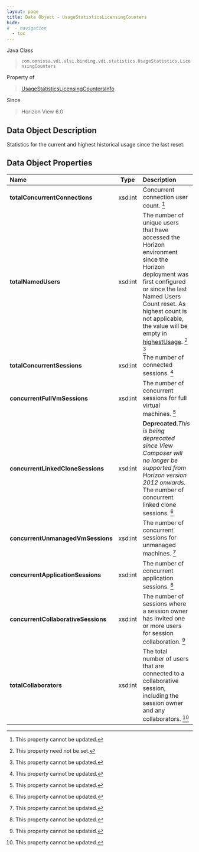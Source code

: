 ```yaml
---
layout: page
title: Data Object - UsageStatisticsLicensingCounters
hide:
#  - navigation
  - toc
---
```






Java Class
> `com.omnissa.vdi.vlsi.binding.vdi.statistics.UsageStatistics.LicensingCounters`

Property of
> [UsageStatisticsLicensingCountersInfo](vdi.statistics.UsageStatistics.LicensingCountersInfo.md#field_detail)

Since
> Horizon View 6.0


## Data Object Description

Statistics for the current and highest historical usage since the last reset.

## Data Object Properties

 Name | Type | Description
:---|:---:|:---
**totalConcurrentConnections**|  xsd:int|  Concurrent connection user count. [^2]
**totalNamedUsers**|  xsd:int|  The number of unique users that have accessed the Horizon environment since the Horizon deployment was first configured or since the last Named Users Count reset. As highest count is not applicable, the value will be empty in [highestUsage](vdi.statistics.UsageStatistics.LicensingCountersInfo.md#highestUsage). [^1] [^2]
**totalConcurrentSessions**|  xsd:int|  The number of connected sessions. [^2]
**concurrentFullVmSessions**|  xsd:int|  The number of concurrent sessions for full virtual machines. [^2]
**concurrentLinkedCloneSessions**|  xsd:int| **Deprecated.**_This is being deprecated since View Composer will no longer be supported from Horizon version 2012 onwards._ The number of concurrent linked clone sessions. [^2]
**concurrentUnmanagedVmSessions**|  xsd:int|  The number of concurrent sessions for unmanaged machines. [^2]
**concurrentApplicationSessions**|  xsd:int|  The number of concurrent application sessions. [^2]
**concurrentCollaborativeSessions**|  xsd:int|  The number of sessions where a session owner has invited one or more users for session collaboration. [^2]
**totalCollaborators**|  xsd:int|  The total number of users that are connected to a collaborative session, including the session owner and any collaborators. [^2]


 


[^1]: This property need not be set.
[^2]: This property cannot be updated.